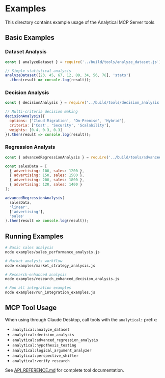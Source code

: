 # Examples

This directory contains example usage of the Analytical MCP Server tools.

## Basic Examples

### Dataset Analysis
```javascript
const { analyzeDataset } = require('../build/tools/analyze_dataset.js');

// Simple statistical analysis
analyzeDataset([23, 45, 67, 12, 89, 34, 56, 78], 'stats')
  .then(result => console.log(result));
```

### Decision Analysis
```javascript
const { decisionAnalysis } = require('../build/tools/decision_analysis.js');

// Multi-criteria decision making
decisionAnalysis({
  options: ['Cloud Migration', 'On-Premise', 'Hybrid'],
  criteria: ['Cost', 'Security', 'Scalability'],
  weights: [0.4, 0.3, 0.3]
}).then(result => console.log(result));
```

### Regression Analysis
```javascript
const { advancedRegressionAnalysis } = require('../build/tools/advanced_regression_analysis.js');

const salesData = [
  { advertising: 100, sales: 1200 },
  { advertising: 150, sales: 1500 },
  { advertising: 200, sales: 1800 },
  { advertising: 120, sales: 1400 }
];

advancedRegressionAnalysis(
  salesData, 
  'linear', 
  ['advertising'], 
  'sales'
).then(result => console.log(result));
```

## Running Examples

```bash
# Basic sales analysis
node examples/sales_performance_analysis.js

# Market analysis workflow  
node examples/market_strategy_analysis.js

# Research-enhanced analysis
node examples/research_enhanced_decision_analysis.js

# Run all integration examples
node examples/run_integration_examples.js
```

## MCP Tool Usage

When using through Claude Desktop, call tools with the `analytical:` prefix:

- `analytical:analyze_dataset`
- `analytical:decision_analysis`
- `analytical:advanced_regression_analysis`
- `analytical:hypothesis_testing`
- `analytical:logical_argument_analyzer`
- `analytical:perspective_shifter`
- `analytical:verify_research`

See [API_REFERENCE.md](../docs/API_REFERENCE.md) for complete tool documentation.
